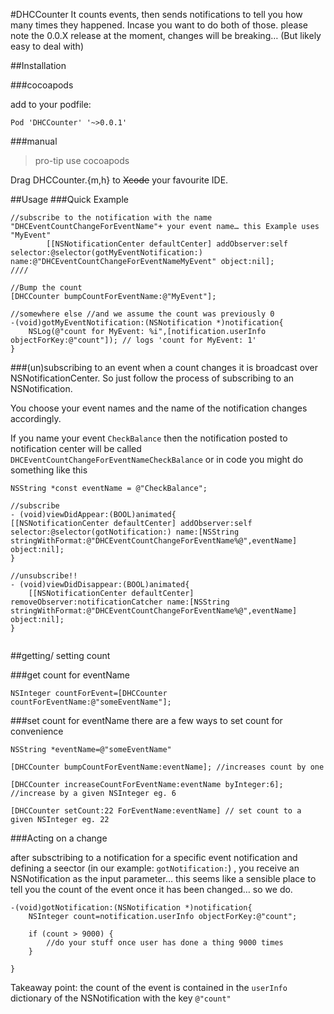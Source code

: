 #DHCCounter
It counts events, then sends notifications to tell you how many times they happened. Incase you want to do both of those. please note the 0.0.X release at the moment, changes will be breaking… (But likely easy to deal with)

##Installation

###cocoapods

add to your podfile:

```
Pod 'DHCCounter' '~>0.0.1'
```
###manual

>pro-tip use cocoapods

Drag DHCCounter.{m,h} to ~~Xcode~~ your favourite IDE.

##Usage
###Quick Example

```
//subscribe to the notification with the name "DHCEventCountChangeForEventName"+ your event name… this Example uses "MyEvent"
        [[NSNotificationCenter defaultCenter] addObserver:self selector:@selector(gotMyEventNotification:) name:@"DHCEventCountChangeForEventNameMyEvent" object:nil];
////

//Bump the count
[DHCCounter bumpCountForEventName:@"MyEvent"];

//somewhere else //and we assume the count was previously 0
-(void)gotMyEventNotification:(NSNotification *)notification{
	NSLog(@"count for MyEvent: %i",[notification.userInfo objectForKey:@"count"]); // logs 'count for MyEvent: 1'
}

```

###(un)subscribing to an event
when a count changes it is broadcast over NSNotificationCenter. So just follow the process of subscribing to an NSNotification. 

You choose your event names and the name of the notification changes accordingly. 

If you name your event `CheckBalance` then the notification posted to notification center will be called `DHCEventCountChangeForEventNameCheckBalance` or in code you might do something like this

```
NSString *const eventName = @"CheckBalance";

//subscribe
- (void)viewDidAppear:(BOOL)animated{
[[NSNotificationCenter defaultCenter] addObserver:self selector:@selector(gotNotification:) name:[NSString stringWithFormat:@"DHCEventCountChangeForEventName%@",eventName] object:nil];
}

//unsubscribe!!
- (void)viewDidDisappear:(BOOL)animated{
 	[[NSNotificationCenter defaultCenter] removeObserver:notificationCatcher name:[NSString stringWithFormat:@"DHCEventCountChangeForEventName%@",eventName] object:nil];
}
	
```

##getting/ setting count

###get count for eventName

```
NSInteger countForEvent=[DHCCounter countForEventName:@"someEventName"];

```
###set count for eventName
there are a few ways to set count for convenience

```
NSString *eventName=@"someEventName"

[DHCCounter bumpCountForEventName:eventName]; //increases count by one

[DHCCounter increaseCountForEventName:eventName byInteger:6]; //increase by a given NSInteger eg. 6

[DHCCounter setCount:22 ForEventName:eventName] // set count to a given NSInteger eg. 22
```
###Acting on a change

after subsctribing to a notification for a specific event notification and defining a seector (in our example: `gotNotification:`) , you receive an NSNotification as the input parameter… this seems like a sensible place to tell you the count of the event once it has been changed… so we do.

```
-(void)gotNotification:(NSNotification *)notification{
	NSInteger count=notification.userInfo objectForKey:@"count";
	
	if (count > 9000) {	
		//do your stuff once user has done a thing 9000 times
	}

}

```

Takeaway point: the count of the event is contained in the `userInfo` dictionary of the NSNotification with the key `@"count"`


